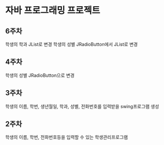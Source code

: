 # 자바 프로그래밍 프로젝트
## 6주차
학생의 학과 JList로 변경
학생의 성별 JRadioButton에서 JList로 변경
 
## 4주차
학생의 성별 JRadioButton으로 변경

## 3주차
학생의 이름, 학번, 생년월일, 학과, 성별, 전화번호를 입력받을 swing프로그램 생성


## 2주차
학생의 이름, 학번, 전화번호등을 입력할 수 있는 학생관리프로그램

